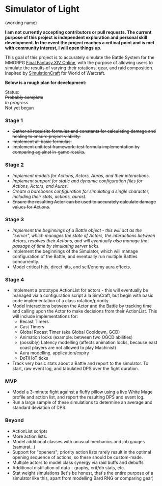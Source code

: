 # Simulator of Light
(working name)

**I am not currently accepting contributors or pull requests.  The current purpose of this project is independent exploration and personal skill development.  In the event the project reaches a critical point and is met with community interest, I will open things up.**

This goal of this project is to accurately simulate the Battle System for the MMORPG [Final Fantasy XIV Online](https://www.finalfantasyxiv.com/), with the purpose of allowing users to simulate the results of varying their rotations, gear, and raid composition.  Inspired by [SimulationCraft](http://simulationcraft.org/) for World of Warcraft.

**Below is a rough plan for development:**

Status:  
~~Probably complete~~  
*In progress*  
Not yet begun  

### Stage 1
* ~~Gather all requisite formulas and constants for calculating damage and healing to ensure project viability.~~
* ~~Implement all basic formulas.~~
* ~~Implement unit test framework; test formula implementation by comparing agiainst in-game results.~~

### Stage 2
* *Implement models for Actions, Actors, Auras, and their interactions.*
* *Implement support for static and dynamic configuration files for Actions, Actors, and Auras.*
* *Create a barebones configuration for simulating a single character, including their stats, actions, auras).*
* ~~Ensure the resulting Actor can be used to accurately calculate damage values for Actions.~~
  
### Stage 3
* *Implement the beginnings of a Battle object - this will act as the "server", which manages the state of Actors, the interactions between Actors, resolves their Actions, and will eventually also manage the passage of time by simulating server ticks.*
* Implement the beginnings of the Simulator, which will manage configuration of the Battle, and eventually run multiple Battles concurrently.
* Model critical hits, direct hits, and self/enemy aura effects.

### Stage 4
* Implement a prototype ActionList for actors - this will eventually be managed via a configuration script à la SimCraft, but begin with basic code implementation of a class rotation/priority.
* Model interactions between the Actor and the Battle by tracking time and calling upon the Actor to make decisions from their ActionList.  This will include implementations for:
	* Recast Timers
	* Cast Timers
	* Global Recast Timer (aka Global Cooldown, GCD)
	* Animation locks (example: between two OGCD abilities)
	* (possibly) Latency modelling (affects animation locks, because east coast players are not allowed to play Machinist)
	* Aura modelling, application/expiry
	* DoT/HoT ticks
* Track very basic stats about a Battle and report to the simulator.  To start, raw event log, and tabulated DPS over the fight duration.

### MVP
* Model a 3-minute fight against a fluffy pillow using a live White Mage profile and action list, and report the resulting DPS and event log.
* Run a large sample of these simulations to determine an average and standard deviation of DPS.

### Beyond
* ActionList scripts
* More action lists.
* Model additional classes with unusual mechanics and job gauges (samurai...)
* Support for "openers"; priority action lists rarely result in the optimal opening sequence of actions, so these should be custom-made.
* Multiple actors to model class synergy via raid buffs and debuffs
* Additional distillation of data - graphs, crit/dh stats, etc.
* Stat weight simulations (let's be honest, that's the entire purpose of a simulator like this, apart from modelling Bard RNG or comparing gear)
